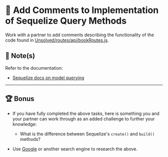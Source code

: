 # 📐 Add Comments to Implementation of Sequelize Query Methods

Work with a partner to add comments describing the functionality of the code found in [Unsolved/routes/api/bookRoutes.js](./Unsolved/routes/api/bookRoutes.js).

## 📝 Note(s)

Refer to the documentation: 

* [Sequelize docs on model querying](https://sequelize.org/master/manual/model-querying-basics.html)

---

## 🏆 Bonus

* If you have fully completed the above tasks, here is something you and your partner can work through as an added challenge to further your knowledge:

  * What is the difference between Sequelize's `create()` and `build()` methods?

* Use [Google](https://www.google.com) or another search engine to research the above.
